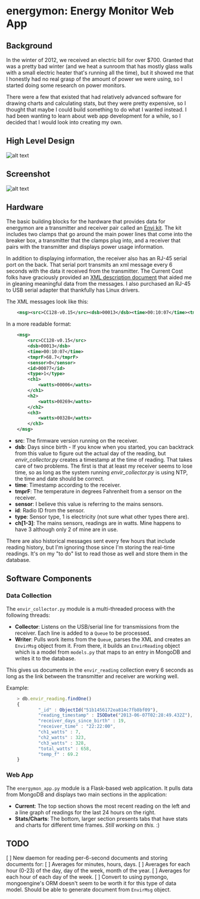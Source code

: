 # energymon: Energy Monitor Web App #

## Background ##
In the winter of 2012, we received an electric bill for over $700. Granted that was a pretty bad winter (and we heat a sunroom that has mostly glass walls with a small electric heater that's running all the time), but it showed me that I honestly had no real grasp of the amount of power we were using, so I started doing some research on power monitors.

There were a few that existed that had relatively advanced software for drawing charts and calculating stats, but they were pretty expensive, so I thought that maybe I could build something to do what I wanted instead. I had been wanting to learn about web app development for a while, so I decided that I would look into creating my own.

## High Level Design ##

![alt text](https://github.com/clinstid/energymon/raw/master/high_level_design.png "energymon screenshot")

## Screenshot ##

![alt text](https://github.com/clinstid/energymon/raw/master/energymon_screenshot_2013-06-30.png "energymon screenshot")

## Hardware ##
The basic building blocks for the hardware that provides data for energymon are a transmitter and receiver pair called an <a href="http://www.currentcost.net/Monitor%20Details.html">Envi kit</a>. The kit includes two clamps that go around the main power lines that come into the breaker box, a transmitter that the clamps plug into, and a receiver that pairs with the transmitter and displays power usage information.

In addition to displaying information, the receiver also has an RJ-45 serial port on the back. That serial port transmits an xml message every 6 seconds with the data it received from the transmitter. The Current Cost folks have graciously provided an <a href="http://www.currentcost.com/download/Envi%20XML%20v19%20-%202011-01-11.pdf">XML description document</a> that aided me in gleaning meaningful data from the messages. I also purchased an RJ-45 to USB serial adapter that thankfully has Linux drivers.

The XML messages look like this:

```xml
    <msg><src>CC128-v0.15</src><dsb>00013</dsb><time>00:10:07</time><tmprF>68.7</tmprF><sensor>0</sensor><id>00077</id><type>1</type><ch1><watts>00006</watts></ch1><ch2><watts>00269</watts></ch2><ch3><watts>00328</watts></ch3></msg>
```

In a more readable format:

```xml
    <msg>
        <src>CC128-v0.15</src>
        <dsb>00013</dsb>
        <time>00:10:07</time>
        <tmprF>68.7</tmprF>
        <sensor>0</sensor>
        <id>00077</id>
        <type>1</type>
        <ch1>
            <watts>00006</watts>
        </ch1>
        <h2>
            <watts>00269</watts>
        </ch2>
        <ch3>
            <watts>00328</watts>
        </ch3>
    </msg>
```

* **src**: The firmware version running on the receiver.
* **dsb**: Days since birth - If you know when you started, you can backtrack from this value to figure out the actual day of the reading, but *envir_collector.py* creates a timestamp at the time of reading. That takes care of two problems. The first is that at least my receiver seems to lose time, so as long as the system running *envir_collector.py* is using NTP, the time and date should be correct.
* **time**: Timestamp according to the receiver.
* **tmprF**: The temperature in degrees Fahrenheit from a sensor on the receiver.
* **sensor**: I believe this value is referring to the mains sensors.
* **id**: Radio ID from the sensor.
* **type**: Sensor type, 1 is electricity (not sure what other types there are).
* **ch[1-3]**: The mains sensors, readings are in watts. Mine happens to have 3 although only 2 of mine are in use.

There are also historical messages sent every few hours that include reading history, but I'm ignoring those since I'm storing the real-time readings. It's on my "to do" list to read those as well and store them in the database.

## Software Components ##

### Data Collection ###
The `envir_collector.py` module is a multi-threaded process with the following threads: 

* **Collector**: Listens on the USB/serial line for transmissions from the receiver. Each line is added to a `Queue` to be processed.
* **Writer**: Pulls work items from the `Queue`, parses the XML and creates an `EnvirMsg` object from it. From there, it builds an `EnvirReading` object which is a model from `models.py` that maps to an entry in MongoDB and writes it to the database.

This gives us documents in the `envir_reading` collection every 6 seconds as long as the link between the transmitter and receiver are working well.

Example:
```javascript
    > db.envir_reading.findOne()
    {
            "_id" : ObjectId("51b1456172ea814c7fb8bf09"),
            "reading_timestamp" : ISODate("2013-06-07T02:28:49.432Z"),
            "receiver_days_since_birth" : 19,
            "receiver_time" : "22:22:00",
            "ch1_watts" : 7,
            "ch2_watts" : 323,
            "ch3_watts" : 328,
            "total_watts" : 658,
            "temp_f" : 69.2
    }
```

### Web App ###
The `energymon_app.py` module is a Flask-based web application. It pulls data from MongoDB and displays two main sections in the application:

* **Current**: The top section shows the most recent reading on the left and a line graph of readings for the last 24 hours on the right.
* **Stats/Charts**: The bottom, larger section presents tabs that have stats and charts for different time frames. *Still working on this.* :)

## TODO ##
[ ] New daemon for reading per-6-second documents and storing documents for:
    [ ] Averages for minutes, hours, days. 
    [ ] Averages for each hour (0-23) of the day, day of the week, month of the year.
    [ ] Averages for each hour of each day of the week.
[ ] Convert to using pymongo, mongoengine's ORM doesn't seem to be worth it for this type of data model. Should be able to generate document from `EnvirMsg` object.


